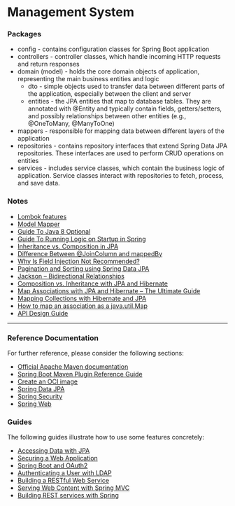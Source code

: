 # Management System

### Packages

* config - contains configuration classes for Spring Boot application
* controllers - controller classes, which handle incoming HTTP requests and return responses
* domain (model) - holds the core domain objects of application, representing the main business
  entities and logic
    * dto - simple objects used to transfer data between different parts of the application,
      especially between the
      client and server
    * entities - the JPA entities that map to database tables. They are annotated with @Entity and
      typically contain
      fields, getters/setters, and possibly relationships between other entities (e.g., @OneToMany,
      @ManyToOne)
* mappers - responsible for mapping data between different layers of the application
* repositories - contains repository interfaces that extend Spring Data JPA repositories. These
  interfaces are used to
  perform CRUD operations on entities
* services - includes service classes, which contain the business logic of application. Service
  classes interact with
  repositories to fetch, process, and save data.

### Notes

* [Lombok features](https://projectlombok.org/features/)
* [Model Mapper](https://modelmapper.org/)
* [Guide To Java 8 Optional](https://www.baeldung.com/java-optional)
* [Guide To Running Logic on Startup in Spring](https://www.baeldung.com/running-setup-logic-on-startup-in-spring)
* [Inheritance vs. Composition in JPA](https://www.baeldung.com/jpa-inheritance-vs-composition)
* [Difference Between @JoinColumn and mappedBy](https://www.baeldung.com/jpa-joincolumn-vs-mappedby)
* [Why Is Field Injection Not Recommended?](https://www.baeldung.com/java-spring-field-injection-cons)
* [Pagination and Sorting using Spring Data JPA](https://www.baeldung.com/spring-data-jpa-pagination-sorting)
* [Jackson – Bidirectional Relationships](https://www.baeldung.com/jackson-bidirectional-relationships-and-infinite-recursion)
* [Composition vs. Inheritance with JPA and Hibernate](https://thorben-janssen.com/composition-vs-inheritance-jpa-hibernate/#using-composition-with-jpa-and-hibernate)
* [Map Associations with JPA and Hibernate – The Ultimate Guide](https://thorben-janssen.com/ultimate-guide-association-mappings-jpa-hibernate/#manyToOne)
* [Mapping Collections with Hibernate and JPA](https://thorben-janssen.com/collections-hibernate-jpa/)
* [How to map an association as a java.util.Map](https://thorben-janssen.com/map-association-java-util-map/)
* [API Design Guide](https://cloud.google.com/apis/design)

---

### Reference Documentation

For further reference, please consider the following sections:

* [Official Apache Maven documentation](https://maven.apache.org/guides/index.html)
* [Spring Boot Maven Plugin Reference Guide](https://docs.spring.io/spring-boot/docs/3.3.0/maven-plugin/reference/html/)
* [Create an OCI image](https://docs.spring.io/spring-boot/docs/3.3.0/maven-plugin/reference/html/#build-image)
* [Spring Data JPA](https://docs.spring.io/spring-boot/docs/3.3.0/reference/htmlsingle/index.html#data.sql.jpa-and-spring-data)
* [Spring Security](https://docs.spring.io/spring-boot/docs/3.3.0/reference/htmlsingle/index.html#web.security)
* [Spring Web](https://docs.spring.io/spring-boot/docs/3.3.0/reference/htmlsingle/index.html#web)

### Guides

The following guides illustrate how to use some features concretely:

* [Accessing Data with JPA](https://spring.io/guides/gs/accessing-data-jpa/)
* [Securing a Web Application](https://spring.io/guides/gs/securing-web/)
* [Spring Boot and OAuth2](https://spring.io/guides/tutorials/spring-boot-oauth2/)
* [Authenticating a User with LDAP](https://spring.io/guides/gs/authenticating-ldap/)
* [Building a RESTful Web Service](https://spring.io/guides/gs/rest-service/)
* [Serving Web Content with Spring MVC](https://spring.io/guides/gs/serving-web-content/)
* [Building REST services with Spring](https://spring.io/guides/tutorials/rest/)
